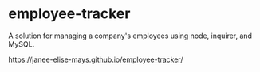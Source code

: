# employee-tracker
A solution for managing a company's employees using node, inquirer, and MySQL.

https://janee-elise-mays.github.io/employee-tracker/
